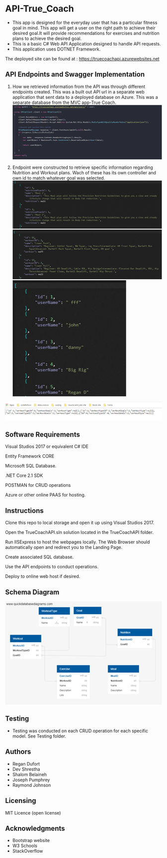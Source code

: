 # API-True_Coach
* This app is designed for the everyday user that has a particular fitness goal in mind. This app will get a user on the right path to achieve their desired goal.It will provide recommendations for exercises and nutrition plans to achieve the desired goal.
* This is a basic C# Web API Application designed to handle API requests.
* This application uses DOTNET Framework.

The deployed site can be found at :
https://truecoachapi.azurewebsites.net

## API Endpoints and Swagger Implementation
1. How we retrieved information from the API was through different endpoints created. This was a built out API url in a separate web application that sent data to a deployed database on Azure. This was a separate database from the MVC app-True Coach.
![HowWeRetrieved](https://github.com/true-coach/API-True-Coach/blob/master/TrueCoachAPI/Assets/API-Convert-Snip.PNG)

2. Endpoint were constructed to retrieve specific information regarding Nutrition and Workout plans. Wach of these has its own controller and own id to match whatever goal was selected. 
![EndpointNutrition](https://github.com/true-coach/API-True-Coach/blob/master/TrueCoachAPI/Assets/Nutrition-Swagger-Snip.PNG)
![EndpointWorkouts](https://github.com/true-coach/API-True-Coach/blob/master/TrueCoachAPI/Assets/Exercise-swagger-snip.PNG)
![UserLogin](https://github.com/true-coach/API-True-Coach/blob/master/TrueCoachAPI/Assets/Users-Swagger-Snip.PNG)

![Deployed](/Assets/APIData.jpg)  

## Software Requirements
Visual Studios 2017 or equivalent C# IDE

Entity Framework CORE

Microsoft SQL Database.

.NET Core 2.1 SDK

POSTMAN for CRUD operations

Azure or other online PAAS for hosting.


## Instructions
Clone this repo to local storage and open it up using Visual Studios 2017.

Open the TrueCoachAPI.sln solution located in the TrueCoachAPI folder.

Run IISExpress to host the webpages locally. The Web Browser should automatically open and redirect you to the Landing Page.

Create associated SQL database.

Use the API endpoints to conduct operations.

Deploy to online web host if desired.

## Schema Diagram
![Schema](/Assets/Schema.jpg)  

## Testing
* Testing was conducted on each CRUD operation for each specific model. See Testing folder.

## Authors 
* Regan Dufort 
* Dev Shrestha 
* Shalom Belaineh 
* Joseph Pumphrey
* Raymond Johnson

## Licensing
MIT Licence (open license)

## Acknowledgments
* Bootstrap website
* W3 Schools
* StackOverflow
